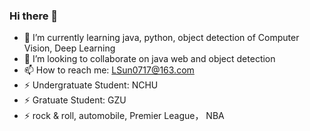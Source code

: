### Hi there 👋

- 🌱 I’m currently learning java, python, object detection of Computer Vision, Deep Learning
- 👯 I’m looking to collaborate on java web and object detection
- 📫 How to reach me: LSun0717@163.com
- ⚡ Undergratuate Student: NCHU
- ⚡ Gratuate Student: GZU
- ⚡ rock & roll, automobile, Premier League， NBA

<!--
**LSun0717/LSun0717** is a ✨ _special_ ✨ repository because its `README.md` (this file) appears on your GitHub profile.

Here are some ideas to get you started:

- 🌱 I’m currently learning java, python, object detection of Computer Vision, Deep Learning
- 👯 I’m looking to collaborate on java web and object detection
- 📫 How to reach me: LSun0717@163.com
- ⚡ Undergraduate Student: NCHU
- ⚡ Graduate Student: GZU
- ⚡ rock & roll, automobile, Premier League， NBA
-->
